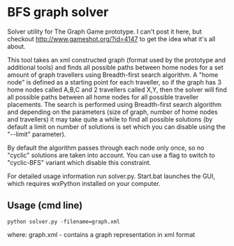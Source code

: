 BFS graph solver
============

Solver utility for The Graph Game prototype. I can't post it here, but checkout http://www.gameshot.org/?id=4147 to get the idea what it's all about.

This tool takes an xml constructed graph (format used by the prototype and additional tools) and finds all possible paths between home nodes for a set amount of graph travellers using Breadth-first search algorithm. A "home node" is defined as a starting point for each traveller, so if the graph has 3 home nodes called A,B,C and 2 travellers called X,Y, then the solver will find all possible paths between all home nodes for all possible traveller placements. The search is performed using Breadth-first search algorithm and depending on the parameters (size of graph, number of home nodes and travellers) it may take quite a while to find all possible solutions (by default a limit on number of solutions is set which you can disable using the "--limit" parameter).

By default the algorithm passes through each node only once, so no "cyclic" solutions are taken into account. You can use a flag to switch to "cyclic-BFS" variant which disable this constraint.

For detailed usage information run solver.py. Start.bat launches the GUI, which requires wxPython installed on your computer.

Usage (cmd line)
------

<code>python solver.py -filename=graph.xml</code>

where: graph.xml - contains a graph representation in xml format
